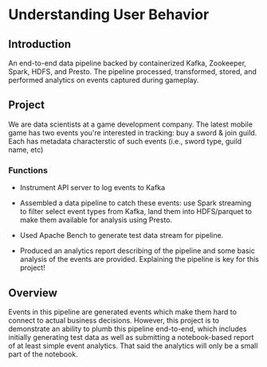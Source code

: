 # Understanding User Behavior

## Introduction 
An end-to-end data pipeline backed by containerized Kafka, Zookeeper, Spark, HDFS, and Presto. The pipeline processed, transformed, stored, and performed analytics on events captured during gameplay.


## Project

We are data scientists at a game development company. The latest mobile game has two events you're interested in tracking: buy a sword & join guild. Each has metadata characterstic of such events (i.e., sword type, guild name, etc)

### Functions

- Instrument API server to log events to Kafka

- Assembled a data pipeline to catch these events: use Spark streaming to filter select event types from Kafka, land them into HDFS/parquet to make them available for analysis using Presto.

- Used Apache Bench to generate test data stream for pipeline.

- Produced an analytics report describing of the pipeline and some basic analysis of the events are provided. Explaining the pipeline is key for this project!


## Overview

Events in this pipeline are generated events which make them hard to connect to actual business decisions. However, this project is to demonstrate an ability to plumb this pipeline end-to-end, which includes initially generating test data as well as submitting a notebook-based report of at least simple event analytics. That said the analytics will only be a small part of the notebook.